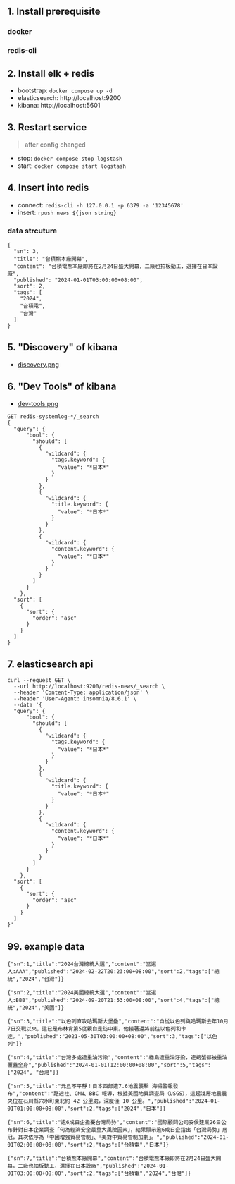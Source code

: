 ## 1. Install prerequisite
### docker
### redis-cli

## 2. Install elk + redis
+ bootstrap: `docker compose up -d`
+ elasticsearch: http://localhost:9200
+ kibana: http://localhost:5601

## 3. Restart service
> after config changed

+ stop: `docker compose stop logstash`
+ start: `docker compose start logstash`

## 4. Insert into redis
+ connect: `redis-cli -h 127.0.0.1 -p 6379 -a '12345678'`
+ insert: `rpush news ${json string}`

### data strcuture
```json=
{
  "sn": 3,
  "title": "台積熊本廠開幕",
  "content": "台積電熊本廠即將在2月24日盛大開幕，二廠也拍板動工，選擇在日本設廠",
  "published": "2024-01-01T03:00:00+08:00",
  "sort": 2,
  "tags": [
    "2024",
    "台積電",
    "台灣"
  ]
}
```
## 5. "Discovery" of kibana
+ [discovery.png](./images/discovery.png)
## 6. "Dev Tools" of kibana
+ [dev-tools.png](./images/dev-tools.png)

```json=
GET redis-systemlog-*/_search 
{
  "query": {
      "bool": {
        "should": [
          {
            "wildcard": {
              "tags.keyword": {
                "value": "*日本*"
              }
            }
          },
          {
            "wildcard": {
              "title.keyword": {
                "value": "*日本*"
              }
            }
          },
          {
            "wildcard": {
              "content.keyword": {
                "value": "*日本*"
              }
            }
          }
        ]
      }
    },
  "sort": [
    {
      "sort": {
        "order": "asc"
      }
    }
  ]
}
```
## 7. elasticsearch api
```bash=
curl --request GET \
  --url http://localhost:9200/redis-news/_search \
  --header 'Content-Type: application/json' \
  --header 'User-Agent: insomnia/8.6.1' \
  --data '{
  "query": {
      "bool": {
        "should": [
          {
            "wildcard": {
              "tags.keyword": {
                "value": "*日本*"
              }
            }
          },
          {
            "wildcard": {
              "title.keyword": {
                "value": "*日本*"
              }
            }
          },
          {
            "wildcard": {
              "content.keyword": {
                "value": "*日本*"
              }
            }
          }
        ]
      }
    },
  "sort": [
    {
      "sort": {
        "order": "asc"
      }
    }
  ]
}'
```

## 99. example data
```json=
{"sn":1,"title":"2024台灣總統大選","content":"當選人:AAA","published":"2024-02-22T20:23:00+08:00","sort":2,"tags":["總統","2024","台灣"]}
```
```json=
{"sn":2,"title":"2024美國總統大選","content":"當選人:BBB","published":"2024-09-20T21:53:00+08:00","sort":4,"tags":["總統","2024","美國"]}
```
```json=
{"sn":3,"title":"以色列直攻哈瑪斯大堡壘","content":"自從以色列與哈瑪斯去年10月7日交戰以來，這已是布林肯第5度親自走訪中東。他接著還將前往以色列和卡達。","published":"2021-05-30T03:00:00+08:00","sort":3,"tags":["以色列"]}
```
```json=
{"sn":4,"title":"台灣多處遭重油污染","content":"綠島遭重油汙染，連螃蟹都被重油覆蓋全身","published":"2024-01-01T12:00:00+08:00","sort":5,"tags":["2024", "台灣"]}
```
```json=
{"sn":5,"title":"元旦不平靜！日本西部遭7.6地震襲擊 海嘯警報發布","content":"路透社、CNN、BBC 報導，根據美國地質調查局（USGS），這起淺層地震震央位在石川縣穴水町東北約 42 公里處，深度僅 10 公里。","published":"2024-01-01T01:00:00+08:00","sort":2,"tags":["2024","日本"]}
```
```json=
{"sn":6,"title":"逾6成日企擔憂台灣局勢","content":"國際顧問公司安侯建業26日公布針對日本企業調查「何為經濟安全最重大風險因素」，結果顯示逾6成日企指出「台灣局勢」居冠，其次依序為「中國增強貿易管制」、「美對中貿易管制加劇」。","published":"2024-01-01T02:00:00+08:00","sort":2,"tags":["台積電","日本"]}
```
```json=
{"sn":7,"title":"台積熊本廠開幕","content":"台積電熊本廠即將在2月24日盛大開幕，二廠也拍板動工，選擇在日本設廠","published":"2024-01-01T03:00:00+08:00","sort":2,"tags":["台積電","2024","台灣"]}
```